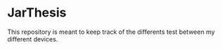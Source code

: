 # JarThesis
This repository is meant to keep track of the differents test between my different devices.
